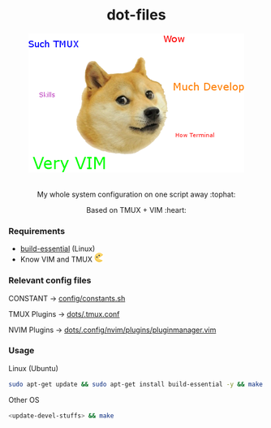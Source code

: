 <h1 align="center">dot-files</h1>

<div align="center">
  <img src="/img/logo.png" />
</div>

<br>

<div align="center">
  <p>My whole system configuration on one script away :tophat:</p>

  <p>Based on TMUX + VIM :heart:</p>
</div>

### Requirements

- [build-essential](https://packages.ubuntu.com/trusty/build-essential) (Linux)
- Know VIM and TMUX <img height="18px" width="18px" src="/img/pacman.png" />

### Relevant config files

CONSTANT -> [config/constants.sh](/config/constants.sh)

TMUX Plugins -> [dots/.tmux.conf](/dots/.tmux.conf)

NVIM Plugins -> [dots/.config/nvim/plugins/pluginmanager.vim](/dots/.config/nvim/plugins/pluginmanager.vim)

### Usage

Linux (Ubuntu)
```bash
sudo apt-get update && sudo apt-get install build-essential -y && make
```

Other OS
```bash
<update-devel-stuffs> && make
```

